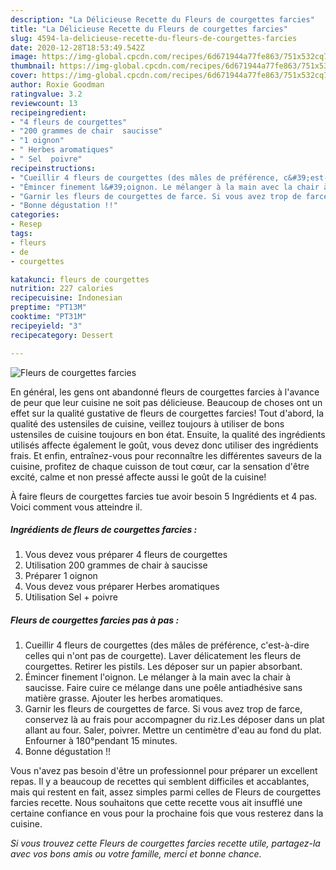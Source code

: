 ```yaml
---
description: "La Délicieuse Recette du Fleurs de courgettes farcies"
title: "La Délicieuse Recette du Fleurs de courgettes farcies"
slug: 4594-la-delicieuse-recette-du-fleurs-de-courgettes-farcies
date: 2020-12-28T18:53:49.542Z
image: https://img-global.cpcdn.com/recipes/6d671944a77fe863/751x532cq70/fleurs-de-courgettes-farcies-photo-principale-de-la-recette.jpg
thumbnail: https://img-global.cpcdn.com/recipes/6d671944a77fe863/751x532cq70/fleurs-de-courgettes-farcies-photo-principale-de-la-recette.jpg
cover: https://img-global.cpcdn.com/recipes/6d671944a77fe863/751x532cq70/fleurs-de-courgettes-farcies-photo-principale-de-la-recette.jpg
author: Roxie Goodman
ratingvalue: 3.2
reviewcount: 13
recipeingredient:
- "4 fleurs de courgettes"
- "200 grammes de chair  saucisse"
- "1 oignon"
- " Herbes aromatiques"
- " Sel  poivre"
recipeinstructions:
- "Cueillir 4 fleurs de courgettes (des mâles de préférence, c&#39;est-à-dire celles qui n&#39;ont pas de courgette). Laver délicatement les fleurs de courgettes. Retirer les pistils. Les déposer sur un papier absorbant."
- "Émincer finement l&#39;oignon. Le mélanger à la main avec la chair à saucisse. Faire cuire ce mélange dans une poêle antiadhésive sans matière grasse. Ajouter les herbes aromatiques."
- "Garnir les fleurs de courgettes de farce. Si vous avez trop de farce, conservez là au frais pour accompagner du riz.Les déposer dans un plat allant au four. Saler, poivrer. Mettre un centimètre d&#39;eau au fond du plat. Enfourner à 180°pendant 15 minutes."
- "Bonne dégustation !!"
categories:
- Resep
tags:
- fleurs
- de
- courgettes

katakunci: fleurs de courgettes 
nutrition: 227 calories
recipecuisine: Indonesian
preptime: "PT13M"
cooktime: "PT31M"
recipeyield: "3"
recipecategory: Dessert

---
```



![Fleurs de courgettes farcies](https://img-global.cpcdn.com/recipes/6d671944a77fe863/751x532cq70/fleurs-de-courgettes-farcies-photo-principale-de-la-recette.jpg)

En général, les gens ont abandonné fleurs de courgettes farcies à l'avance de peur que leur cuisine ne soit pas délicieuse. Beaucoup de choses ont un effet sur la qualité gustative de fleurs de courgettes farcies! Tout d'abord, la qualité des ustensiles de cuisine, veillez toujours à utiliser de bons ustensiles de cuisine toujours en bon état. Ensuite, la qualité des ingrédients utilisés affecte également le goût, vous devez donc utiliser des ingrédients frais. Et enfin, entraînez-vous pour reconnaître les différentes saveurs de la cuisine, profitez de chaque cuisson de tout cœur, car la sensation d'être excité, calme et non pressé affecte aussi le goût de la cuisine!

<!--inarticleads1-->

À faire fleurs de courgettes farcies tue avoir besoin 5 Ingrédients et 4 pas. Voici comment vous atteindre il.

##### Ingrédients de fleurs de courgettes farcies :

1. Vous devez vous préparer 4 fleurs de courgettes
1. Utilisation 200 grammes de chair à saucisse
1. Préparer 1 oignon
1. Vous devez vous préparer  Herbes aromatiques
1. Utilisation  Sel + poivre




<!--inarticleads2-->

##### Fleurs de courgettes farcies pas à pas :

1. Cueillir 4 fleurs de courgettes (des mâles de préférence, c&#39;est-à-dire celles qui n&#39;ont pas de courgette). Laver délicatement les fleurs de courgettes. Retirer les pistils. Les déposer sur un papier absorbant.
1. Émincer finement l&#39;oignon. Le mélanger à la main avec la chair à saucisse. Faire cuire ce mélange dans une poêle antiadhésive sans matière grasse. Ajouter les herbes aromatiques.
1. Garnir les fleurs de courgettes de farce. Si vous avez trop de farce, conservez là au frais pour accompagner du riz.Les déposer dans un plat allant au four. Saler, poivrer. Mettre un centimètre d&#39;eau au fond du plat. Enfourner à 180°pendant 15 minutes.
1. Bonne dégustation !!




<!--inarticleads1-->

<p>
Vous n'avez pas besoin d'être un professionnel pour préparer un excellent repas. Il y a beaucoup de recettes qui semblent difficiles et accablantes, mais qui restent en fait, assez simples parmi celles de Fleurs de courgettes farcies recette. Nous souhaitons que cette recette vous ait insufflé une certaine confiance en vous pour la prochaine fois que vous resterez dans la cuisine.
</p>

<p>
<i>Si vous trouvez cette Fleurs de courgettes farcies recette utile, partagez-la avec vos bons amis ou votre famille, merci et bonne chance.</i>
</p>

